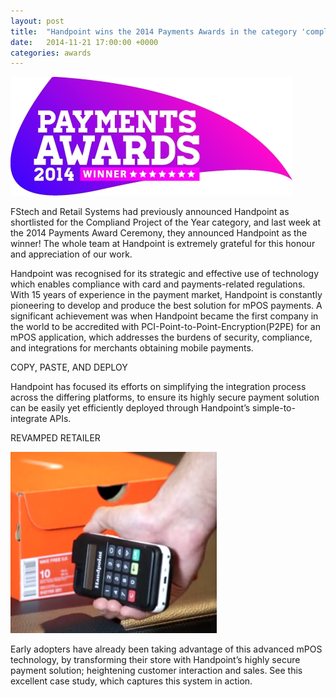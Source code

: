 ```yaml
---
layout: post
title:  "Handpoint wins the 2014 Payments Awards in the category 'compliance project of the year' "
date:   2014-11-21 17:00:00 +0000
categories: awards
---
```


<img class="ui medium centered image" src="/images/logos/payments-awards-2014.jpg" alt="payments awards 2014 compliance of the year">


FStech and Retail Systems had previously announced Handpoint as shortlisted for the Compliand Project of the Year category, and last week at the 2014 Payments Award Ceremony, they announced Handpoint as the winner! The whole team at Handpoint is extremely grateful for this honour and appreciation of our work.

Handpoint was recognised for its strategic and effective use of technology which enables compliance with card and payments-related regulations. With 15 years of experience in the payment market, Handpoint is constantly pioneering to develop and produce the best solution for mPOS payments. A significant achievement was when Handpoint became the first company in the world to be accredited with PCI-Point-to-Point-Encryption(P2PE) for an mPOS application, which addresses the burdens of security, compliance, and integrations for merchants obtaining mobile payments.

COPY, PASTE, AND DEPLOY

Handpoint has focused its efforts on simplifying the integration process across the differing platforms, to ensure its highly secure payment solution can be easily yet efficiently deployed through Handpoint’s simple-to-integrate APIs.

REVAMPED RETAILER

<img class="ui medium centered image" src="/images/misc-photos/nike-store.png" alt="nike store mPOS prototype">

Early adopters have already been taking advantage of this advanced mPOS technology, by transforming their store with Handpoint’s highly secure payment solution; heightening customer interaction and sales. See this excellent case study, which captures this system in action.
